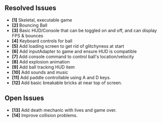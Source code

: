 ## Resolved Issues ##

- **[1]** Skeletal, executable game
- **[2]** Bouncing Ball
- **[3]** Basic HUD/Console that can be toggled on and off, and can display FPS & bounces
- **[4]** Keyboard controls for ball
- **[5]** Add loading screen to get rid of glitchyness at start
- **[6]** Add inputAdapter to game and ensure HUD is compatible
- **[7]** Add console command to control ball's location/velocity
- **[8]** Add explosion animation
- **[9]** Add ball tracking HUD item
- **[10]** Add sounds and music
- **[11]** Add paddle controllable using A and D keys.
- **[12]** Add basic breakable bricks at near top of screen.

## Open Issues ##

- **[13]** Add death mechanic with lives and game over.
- **[14]** Improve collision problems.